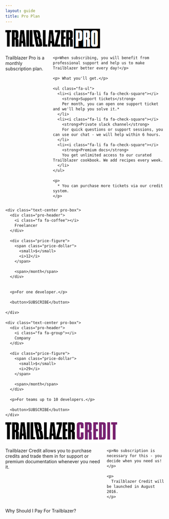 ```yaml
---
layout: guide
title: Pro Plan
---
```


<div class="row">
  <div class="medium-centered medium-6 columns">
    <img src="/images/pro.png">
  </div>
</div>

<div class="row">
  <div class="medium-6 columns">
    <p>
      Trailblazer Pro is a monthly subscription plan.
    </p>

    <p>When subscribing, you will benefit from professional support and help us to make Trailblazer better every day!</p>

    <p> What you'll get.</p>

    <ul class="fa-ul">
      <li><i class="fa-li fa fa-check-square"></i>
        <strong>Support tickets</strong>
        Per month, you can open one support ticket and we'll help you solve it.*
      </li>
      <li><i class="fa-li fa fa-check-square"></i>
        <strong>Private slack channel</strong>
        For quick questions or support sessions, you can use our chat - we will help within 6 hours.
      </li>
      <li><i class="fa-li fa fa-check-square"></i>
        <strong>Premium docs</strong>
        You get unlimited access to our curated Trailblazer cookbook. We add recipes every week.
      </li>
    </ul>

    <p>
      * You can purchase more tickets via our credit system.
    </p>
  </div>

  <div class="medium-6 columns">

    <div class="text-center pro-box">
      <div class="pro-header">
        <i class="fa fa-coffee"></i>
        Freelancer
      </div>

      <div class="price-figure">
        <span class="price-dollar">
          <small>$</small>
          <i>12</i>
        </span>

        <span>/month</span>
      </div>


      <p>For one developer.</p>

      <button>SUBSCRIBE</button>

    </div>

    <div class="text-center pro-box">
      <div class="pro-header">
        <i class="fa fa-group"></i>
        Company
      </div>

      <div class="price-figure">
        <span class="price-dollar">
          <small>$</small>
          <i>29</i>
        </span>

        <span>/month</span>
      </div>

      <p>For teams up to 10 developers.</p>

      <button>SUBSCRIBE</button>
    </div>
  </div>
</div>

<div class="row">
  <div class="medium-centered medium-6 columns">
    <img src="/images/credit.png">
  </div>
</div>


<div class="row">
  <div class="medium-6 columns">
    <p>
      Trailblazer Credit allows you to purchase credits and trade them in for support or premium documentation whenever you need it.
    </p>

    <p>No subscription is necessary for this - you decide when you need us!</p>

    <p>
      Trailblazer Credit will be launched in August 2016.
    </p>
  </div>

  <div class="medium-6 columns">
  </div>

</div>


Why Should I Pay For Trailblazer?
